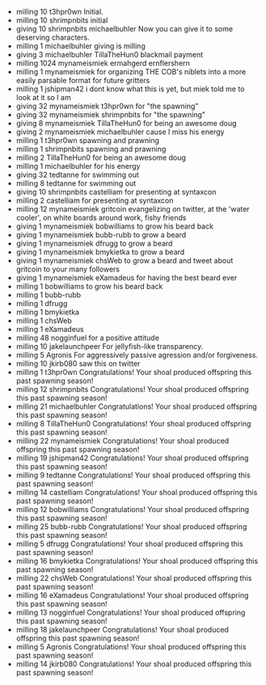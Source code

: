 - milling 10 t3hpr0wn Initial.
- milling 10 shrimpnbits initial
- giving 10 shrimpnbits michaelbuhler Now you can give it to some deserving characters.
- milling 1 michaelbuhler giving is milling
- giving 3 michaelbuhler TillaTheHun0 blackmail payment
- milling 1024 mynameismiek ermahgerd ernflershern
- milling 1 mynameismiek for organizing THE COB's niblets into a more easily parsable format for future gritters
- milling 1 jshipman42 i dont know what this is yet, but miek told me to look at it so I am
- giving 32 mynameismiek t3hpr0wn for "the spawning"
- giving 32 mynameismiek shrimpnbits for "the spawning"
- giving 8 mynameismiek TillaTheHun0 for being an awesome doug
- giving 2 mynameismiek michaelbuhler cause I miss his energy
- milling 1 t3hpr0wn spawning and prawning
- milling 1 shrimpnbits spawning and prawning
- milling 2 TillaTheHun0 for being an awesome doug
- milling 1 michaelbuhler for his energy
- giving 32 tedtanne for swimming out
- milling 8 tedtanne for swimming out
- giving 10 shrimpnbits castelliam for presenting at syntaxcon
- milling 2 castelliam for presenting at syntaxcon
- milling 12 mynameismiek gritcoin evangelizing on twitter, at the 'water cooler', on white boards around work, fishy friends
- giving 1 mynameismiek bobwilliams to grow his beard back
- giving 1 mynameismiek bubb-rubb to grow a beard
- giving 1 mynameismiek dfrugg to grow a beard
- giving 1 mynameismiek bmykietka to grow a beard
- giving 1 mynameismiek chsWeb to grow a beard and tweet about gritcoin to your many followers
- giving 1 mynameismiek eXamadeus for having the best beard ever
- milling 1 bobwilliams to grow his beard back
- milling 1 bubb-rubb 
- milling 1 dfrugg 
- milling 1 bmykietka
- milling 1 chsWeb
- milling 1 eXamadeus
- milling 48 nogginfuel for a positive attitude
- milling 10 jakelaunchpeer For jellyfish-like transparency.
- milling 5 Agronis For aggressively passive agression and/or forgiveness.
- milling 10 jkirb080 saw this on twitter
- milling 1 t3hpr0wn Congratulations! Your shoal produced offspring this past spawning season!
- milling 12 shrimpnbits Congratulations! Your shoal produced offspring this past spawning season!
- milling 21 michaelbuhler Congratulations! Your shoal produced offspring this past spawning season!
- milling 8 TillaTheHun0 Congratulations! Your shoal produced offspring this past spawning season!
- milling 22 mynameismiek Congratulations! Your shoal produced offspring this past spawning season!
- milling 19 jshipman42 Congratulations! Your shoal produced offspring this past spawning season!
- milling 9 tedtanne Congratulations! Your shoal produced offspring this past spawning season!
- milling 14 castelliam Congratulations! Your shoal produced offspring this past spawning season!
- milling 12 bobwilliams Congratulations! Your shoal produced offspring this past spawning season!
- milling 25 bubb-rubb Congratulations! Your shoal produced offspring this past spawning season!
- milling 5 dfrugg Congratulations! Your shoal produced offspring this past spawning season!
- milling 16 bmykietka Congratulations! Your shoal produced offspring this past spawning season!
- milling 22 chsWeb Congratulations! Your shoal produced offspring this past spawning season!
- milling 16 eXamadeus Congratulations! Your shoal produced offspring this past spawning season!
- milling 13 nogginfuel Congratulations! Your shoal produced offspring this past spawning season!
- milling 18 jakelaunchpeer Congratulations! Your shoal produced offspring this past spawning season!
- milling 5 Agronis Congratulations! Your shoal produced offspring this past spawning season!
- milling 14 jkirb080 Congratulations! Your shoal produced offspring this past spawning season!
